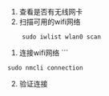 
1. 查看是否有无线网卡
2. 扫描可用的wifi网络
```shell
	sudo iwlist wlan0 scan
```
1. 连接wifi网络
		```
```
sudo nmcli connection 
```

2. 验证连接